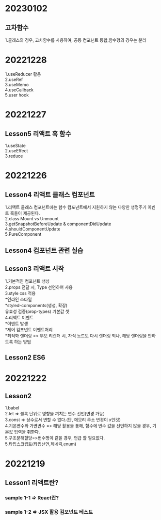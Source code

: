 # 20230102

## 고차함수

1.클래스의 경우, 고차함수를 사용하여, 공통 컴포넌트 통합,함수형의 경우는 분리<br />

# 20221228

1.useReducer 활용<br/>
2.useRef<br />
3.useMemo<br />
4.useCallback<br />
5.user hook <br />

# 20221227

## Lesson5 리액트 훅 함수

1.useState<br />
2.useEffect<br />
3.reduce<br/>

# 20221226

## Lesson4 리액트 클래스 컴포넌트

1.리액트 클래스 컴포넌트에는 함수 컴포넌트에서 지원하지 않는 다양한 생명주기 이벤트 훅들이 제공된다.<br />
2.class Mount vs Unmount<br />
3.getSnapshotBeforeUpdate & componentDidUpdate<br />
4.shouldComponentUpdate<br />
5.PureComponent<br />

## Lesson4 컴포넌트 관련 실습

## Lesson3 리액트 시작

1.기본적인 컴포넌트 생성<br />
2.props 전달 시, Type 선언하여 사용<br />
3.style css 적용<br />
*인라인 스타일<br />
*styled-components(생성, 확장)<br />
유효성 검증(prop-types)
기본값 셋<br /> 4.리액트 이벤트<br/>
*이벤트 발생<br />
*제어 컴포넌트 이벤트처리 <br /> \*최적화 렌더링 => 부모 리랜더 시, 자식 노드도 다시 렌더링 되나, 해당 렌더링을 안하도록 하는 방법

## Lesson2 ES6

# 20221222

## Lesson2

1.babel<br />
2.let => 블록 단위로 영향을 끼치는 변수 선언(변경 가능) <br />
3.const => 상수로서 변할 수 없다.(단, 메모리 주소 변경이 x인것)<br /> 4.기본변수와 가변변수 => 해당 활용을 통해, 함수에 변수 값을 선언하지 않을 경우, 기본값 입력을 취한다.<br /> 5.구조분해할당=>변수명이 같을 경우, 언급 할 필요없다.<br /> 5.타입스크립트(타입선언,제네릭,enum)

# 20221219

## Lesson1 리액트란?

### sample 1-1 => React란?

### sample 1-2 => JSX 활용 컴포넌트 테스트

